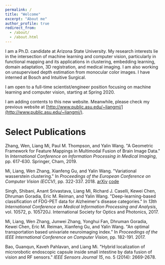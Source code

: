 ```yaml
---
permalink: /
title: "Welcome"
excerpt: "About me"
author_profile: true
redirect_from: 
  - /about/
  - /about.html
---
```


I am a Ph.D. candidate at Arizona State University. My research interests lie in the intersection of machine learning and computer vision, particularly in functional mapping and its applications in clustering, embedding learning, domain adaptation, 3D registration, and medical imaging. I am also working on unsupervised depth estimation from monocular color images. I have interned at Bosch and Intuitive Surgical. 

I am open to a full-time scientist/engineer position focusing on machine learning and computer vision, starting at Spring 2020.

I am adding contents to this new website. Meanwhile, please check my previous website at [http://www.public.asu.edu/~liangmi/](http://www.public.asu.edu/~liangmi/).



Select Publications
======
Zhang, Wen, Liang Mi, Paul M. Thompson, and Yalin Wang. "A Geometric Framework for Feature Mappings in Multimodal Fusion of Brain Image Data." In *International Conference on Information Processing in Medical Imaging*, pp. 617-630. Springer, Cham, 2019.

Mi, Liang, Wen Zhang, Xianfeng Gu, and Yalin Wang. "Variational wasserstein clustering." In *Proceedings of the European Conference on Computer Vision (ECCV)*, pp. 322-337. 2018. [arXiv](https://arxiv.org/abs/1806.09045) [code](https://github.com/icemiliang/pyvot)


Singh, Shibani, Anant Srivastava, Liang Mi, Richard J. Caselli, Kewei Chen, Dhruman Goradia, Eric M. Reiman, and Yalin Wang. "Deep-learning-based classification of FDG-PET data for Alzheimer's disease categories." In *13th International Conference on Medical Information Processing and Analysis*, vol. 10572, p. 105720J. International Society for Optics and Photonics, 2017.


Mi, Liang, Wen Zhang, Junwei Zhang, Yonghui Fan, Dhruman Goradia, Kewei Chen, Eric M. Reiman, Xianfeng Gu, and Yalin Wang. "An optimal transportation based univariate neuroimaging index." In *Proceedings of the IEEE International Conference on Computer Vision*, pp. 182-191. 2017.

Bao, Guanqun, Kaveh Pahlavan, and Liang Mi. "Hybrid localization of microrobotic endoscopic capsule inside small intestine by data fusion of vision and RF sensors." *IEEE Sensors Journal 15*, no. 5 (2014): 2669-2678.
